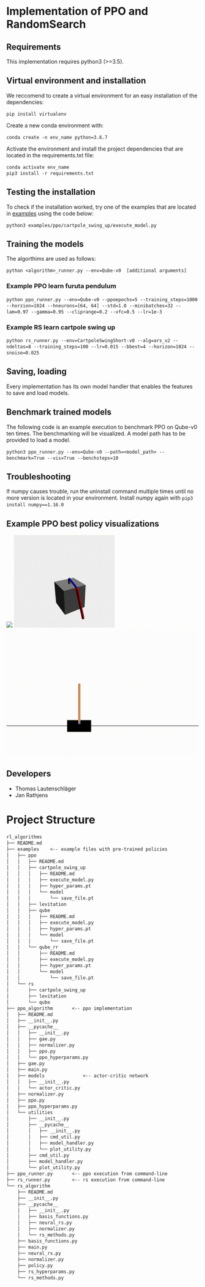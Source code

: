 # Implementation of PPO and RandomSearch

## Requirements
This implementation requires python3 (>=3.5). 

## Virtual environment and installation
We reccomend to create a virtual environment for 
an easy installation of the dependencies: 

```
pip install virtualenv
```

Create a new conda environment with:

```
conda create -n env_name python=3.6.7
```

Activate the environment and install the project 
dependencies that are located in the requirements.txt 
file:

```
conda activate env_name
pip3 install -r requirements.txt

```
## Testing the installation
To check if the installation worked, 
try one of the examples that are located in [examples](examples)
using the code below:
 
``` 
python3 examples/ppo/cartpole_swing_up/execute_model.py
```

## Training the models
The algorthims are used as follows:

```
python <algorithm>_runner.py --env=Qube-v0  [additional arguments]
```

### Example PPO learn furuta pendulum

```
python ppo_runner.py --env=Qube-v0 --ppoepochs=5 --training_steps=1000 --horzion=1024 --hneurons=[64, 64] --std=1.0 --minibatches=32 --lam=0.97 --gamma=0.95 --cliprange=0.2 --vfc=0.5 --lr=1e-3 
```

### Example RS learn cartpole swing up

```
python rs_runner.py --env=CartpoleSwingShort-v0 --alg=ars_v2 --ndeltas=8 --training_steps=100 --lr=0.015 --bbest=4 --horizon=1024 --snoise=0.025

```

## Saving, loading
Every implementation has its own model handler that enables the features to save and load 
models. 

## Benchmark trained models
The following code is an example execution to benchmark PPO on 
Qube-v0 ten times. The benchmarking will be visualized. A model path has to be 
provided to load a model.  
```
python3 ppo_runner.py --env=Qube-v0 --path=<model_path> --benchmark=True --vis=True --benchsteps=10
```

## Troubleshooting
If numpy causes trouble, run the uninstall command multiple times until
no more version is located in your environment. Install numpy again
with ``pip3 install numpy==1.16.0``

## Example PPO best policy visualizations

![](animations/qube-rr.gif)
![](animations/qube.gif)
![](animations/cartpole.gif)



## Developers
* Thomas Lautenschläger
* Jan Rathjens

 
# Project Structure

```
rl_algorithms
├── README.md
├── examples 	<-- example files with pre-trained policies
│   ├── ppo 	
│   │   ├── README.md
│   │   ├── cartpole_swing_up
│   │   │   ├── README.md
│   │   │   ├── execute_model.py
│   │   │   ├── hyper_params.pt
│   │   │   └── model
│   │   │       └── save_file.pt
│   │   ├── levitation
│   │   ├── qube
│   │   │   ├── README.md
│   │   │   ├── execute_model.py
│   │   │   ├── hyper_params.pt
│   │   │   └── model
│   │   │       └── save_file.pt
│   │   └── qube_rr
│   │       ├── README.md
│   │       ├── execute_model.py
│   │       ├── hyper_params.pt
│   │       └── model
│   │           └── save_file.pt
│   └── rs
│       ├── cartpole_swing_up
│       ├── levitation
│       └── qube
├── ppo_algorithm 		<-- ppo implementation
│   ├── README.md
│   ├── __init__.py
│   ├── __pycache__
│   │   ├── __init__.py
│   │   ├── gae.py
│   │   ├── normalizer.py
│   │   ├── ppo.py
│   │   └── ppo_hyperparams.py
│   ├── gae.py
│   ├── main.py
│   ├── models				<-- actor-critic network
│   │   ├── __init__.py
│   │   └── actor_critic.py
│   ├── normalizer.py
│   ├── ppo.py
│   ├── ppo_hyperparams.py
│   └── utilities
│       ├── __init__.py
│       ├── __pycache__
│       │   ├── __init__.py
│       │   ├── cmd_util.py 
│       │   ├── model_handler.py
│       │   └── plot_utility.py
│       ├── cmd_util.py
│       ├── model_handler.py
│       └── plot_utility.py
├── ppo_runner.py 		<-- ppo execution from command-line
├── rs_runner.py 		<-- rs execution from command-line
└── rs_algorithm
    ├── README.md
    ├── __init__.py
    ├── __pycache__
    │   ├── __init__.py
    │   ├── basis_functions.py
    │   ├── neural_rs.py
    │   ├── normalizer.py
    │   └── rs_methods.py
    ├── basis_functions.py
    ├── main.py
    ├── neural_rs.py
    ├── normalizer.py
    ├── policy.py
    ├── rs_hyperparams.py
    └── rs_methods.py
        
```
